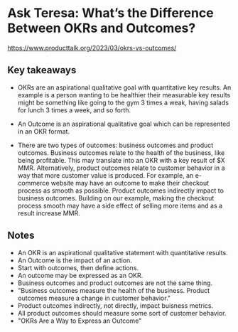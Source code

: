 # Ask Teresa: What’s the Difference Between OKRs and Outcomes?

<https://www.producttalk.org/2023/03/okrs-vs-outcomes/>

## Key takeaways

* OKRs are an aspirational qualitative goal with quantitative key results. An example is a person wanting to be healthier their measurable key results might be something like going to the gym 3 times a weak, having salads for lunch 3 times a week, and so forth.

* An Outcome is an aspirational qualitative goal which can be represented in an OKR format.

* There are two types of outcomes: business outcomes and product outcomes. Business outcomes relate to the health of the business, like being profitable. This may translate into an OKR with a key result of $X MMR. Alternatively, product outcomes relate to customer behavior in a way that more customer value is produced. For example, an e-commerce website may have an outcome to make their checkout process as smooth as possible. Product outcomes indirectly impact to business outcomes. Building on our example, making the checkout process smooth may have a side effect of selling more items and as a result increase MMR.

## Notes

* An OKR is an aspirational qualitative statement with quantitative results.
* An Outcome is the impact of an action.
* Start with outcomes, then define actions.
* An outcome may be expressed as an OKR.
* Business outcomes and product outcomes are not the same thing.
* "Business outcomes measure the health of the business. Product outcomes measure a change in customer behavior."
* Product outcomes indirectly, not directly, impact buisness metrics.
* All product outcomes should measure some sort of customer behavior.
* "OKRs Are a Way to Express an Outcome"
